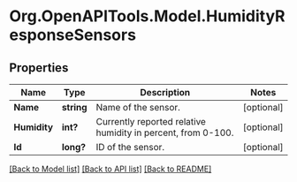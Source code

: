 # Org.OpenAPITools.Model.HumidityResponseSensors
## Properties

Name | Type | Description | Notes
------------ | ------------- | ------------- | -------------
**Name** | **string** | Name of the sensor. | [optional] 
**Humidity** | **int?** | Currently reported relative humidity in percent, from 0-100. | [optional] 
**Id** | **long?** | ID of the sensor. | [optional] 

[[Back to Model list]](../README.md#documentation-for-models) [[Back to API list]](../README.md#documentation-for-api-endpoints) [[Back to README]](../README.md)

